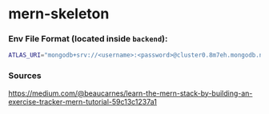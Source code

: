 # mern-skeleton

### Env File Format (located inside `backend`):

```bash
ATLAS_URI="mongodb+srv://<username>:<password>@cluster0.8m7eh.mongodb.net/<dbname>?retryWrites=true&w=majority"
```

### Sources

https://medium.com/@beaucarnes/learn-the-mern-stack-by-building-an-exercise-tracker-mern-tutorial-59c13c1237a1
